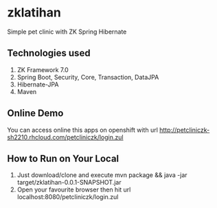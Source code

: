 # zklatihan
Simple pet clinic with ZK Spring Hibernate

Technologies used
-------------
1. ZK Framework 7.0
2. Spring Boot, Security, Core, Transaction, DataJPA
3. Hibernate-JPA
4. Maven

Online Demo
-
You can access online this apps on openshift with url http://petcliniczk-sh2210.rhcloud.com/petcliniczk/login.zul

How to Run on Your Local
---
1. Just download/clone and execute mvn package && java -jar target/zklatihan-0.0.1-SNAPSHOT.jar
2. Open your favourite browser then hit url localhost:8080/petcliniczk/login.zul

